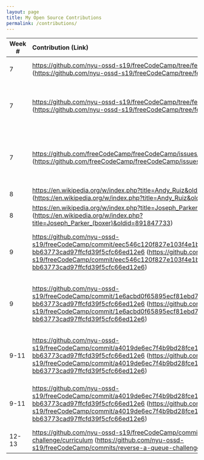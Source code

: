 ```yaml
---
layout: page
title: My Open Source Contributions
permalink: /contributions/
---
```


<!-- 
Type of the contribution should be "Wikipedia edit", "OpenStreet Map feature", "Documentation", "Course website", "Blog", 
"Browse Add-on", etc. 

The descriptioin should include a brief summary of what you did. 

Replace the first row with your contribution. 

--> 





| Week #       | Contribution (Link)  | Type  | Description | 
|---|:---|:---|:---| 
|  7   | https://github.com/nyu-ossd-s19/freeCodeCamp/tree/feat/update-syntax-to-es6 (https://github.com/nyu-ossd-s19/freeCodeCamp/tree/feat/update-syntax-to-es6)    | change code    |   I tried to update the code to es6  |
|  7   |  https://github.com/nyu-ossd-s19/freeCodeCamp/tree/feat/add-copyright-footer (https://github.com/nyu-ossd-s19/freeCodeCamp/tree/feat/add-copyright-footer)  |   add copyright sign to footer  |   I tried to add copyright sign to the footer of everypage to freecodecamp   |
|  7   |   https://github.com/freeCodeCamp/freeCodeCamp/issues/35558 (https://github.com/freeCodeCamp/freeCodeCamp/issues/35558)  |   same windows error  |   i took the steps and found a way to make downoading freecodecamp work   |
|  8   |  https://en.wikipedia.org/w/index.php?title=Andy_Ruiz&oldid=891847941 (https://en.wikipedia.org/w/index.php?title=Andy_Ruiz&oldid=891847941)   |  grammatical error  |   changed og to from   |
|  8   |  https://en.wikipedia.org/w/index.php?title=Joseph_Parker_(boxer)&oldid=891847733 (https://en.wikipedia.org/w/index.php?title=Joseph_Parker_(boxer)&oldid=891847733)   |   spelling error  |   change therefor to therefore   |
|  9   |  https://github.com/nyu-ossd-s19/freeCodeCamp/commit/eec546c120f827e103f4e1bef63b15e67802fc36#diff-bb63773cad97ffcfd39f5cfc66ed12e6 (https://github.com/nyu-ossd-s19/freeCodeCamp/commit/eec546c120f827e103f4e1bef63b15e67802fc36#diff-bb63773cad97ffcfd39f5cfc66ed12e6)  |   tried to create another challenege to teach react hook  |   teach people about react hook   |
|  9   |  https://github.com/nyu-ossd-s19/freeCodeCamp/commit/1e6acbd0f65895ecf81ebd7fbfc0d2785f4dc85c#diff-bb63773cad97ffcfd39f5cfc66ed12e6 (https://github.com/nyu-ossd-s19/freeCodeCamp/commit/1e6acbd0f65895ecf81ebd7fbfc0d2785f4dc85c#diff-bb63773cad97ffcfd39f5cfc66ed12e6)   |   update the solutions but failed....  |   teach people about react hook but found out it was difficult to implement. gave up   |
|  9-11  |  https://github.com/nyu-ossd-s19/freeCodeCamp/commit/a4019de6ec7f4b9bd28fce1a40d62011a16d5b8c#diff-bb63773cad97ffcfd39f5cfc66ed12e6 (https://github.com/nyu-ossd-s19/freeCodeCamp/commit/a4019de6ec7f4b9bd28fce1a40d62011a16d5b8c#diff-bb63773cad97ffcfd39f5cfc66ed12e6)   |   created the beginning of the code, solutions, steps, and yaml  |   reverse-a-queue challenge   |
|  9-11  |  https://github.com/nyu-ossd-s19/freeCodeCamp/commit/a4019de6ec7f4b9bd28fce1a40d62011a16d5b8c#diff-bb63773cad97ffcfd39f5cfc66ed12e6 (https://github.com/nyu-ossd-s19/freeCodeCamp/commit/a4019de6ec7f4b9bd28fce1a40d62011a16d5b8c#diff-bb63773cad97ffcfd39f5cfc66ed12e6)   |   added descriptions and instructions for reverse a queue |   reverse-a-queue challenge   |
|  12-13  |  https://github.com/nyu-ossd-s19/freeCodeCamp/commits/reverse-a-queue-challenge/curriculum (https://github.com/nyu-ossd-s19/freeCodeCamp/commits/reverse-a-queue-challenge/curriculum)   |   fixed test solutions |   reverse-a-queue challenge   |
